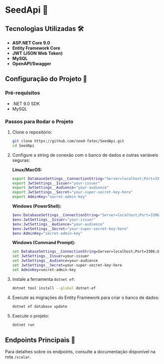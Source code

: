 # SeedApi 🌱

## Tecnologias Utilizadas 🛠️

- **ASP.NET Core 9.0**
- **Entity Framework Core**
- **JWT (JSON Web Token)**
- **MySQL**
- **OpenAPI/Swagger**

## Configuração do Projeto 🚀

### Pré-requisitos

- .NET 9.0 SDK
- MySQL

### Passos para Rodar o Projeto

1. Clone o repositório:

   ```bash
   git clone https://github.com/seed-fatec/SeedApi.git
   cd SeedApi
   ```

2. Configure a string de conexão com o banco de dados e outras variáveis seguras:

   **Linux/MacOS:**

   ```bash
   export DatabaseSettings__ConnectionString="Server=localhost;Port=3306;Uid=root;Pwd=secret;Database=SeedApiDb"
   export JwtSettings__Issuer="your-issuer"
   export JwtSettings__Audience="your-audience"
   export JwtSettings__Secret="your-super-secret-key-here"
   export AdminKey="secret-admin-key"
   ```

   **Windows (PowerShell):**

   ```powershell
   $env:DatabaseSettings__ConnectionString="Server=localhost;Port=3306;Uid=root;Pwd=secret;Database=SeedApiDb"
   $env:JwtSettings__Issuer="your-issuer"
   $env:JwtSettings__Audience="your-audience"
   $env:JwtSettings__Secret="your-super-secret-key-here"
   $env:AdminKey="secret-admin-key"
   ```

   **Windows (Command Prompt):**

   ```cmd
   set DatabaseSettings__ConnectionString=Server=localhost;Port=3306;Uid=root;Pwd=secret;Database=SeedApiDb
   set JwtSettings__Issuer=your-issuer
   set JwtSettings__Audience=your-audience
   set JwtSettings__Secret=your-super-secret-key-here
   set AdminKey=secret-admin-key
   ```

3. Instale a ferramenta `dotnet ef`:

   ```bash
   dotnet tool install --global dotnet-ef
   ```

4. Execute as migrações do Entity Framework para criar o banco de dados:

   ```bash
   dotnet ef database update
   ```

5. Execute o projeto:
   ```bash
   dotnet run
   ```

## Endpoints Principais 🔗

Para detalhes sobre os endpoints, consulte a documentação disponível na rota `/scalar`.
